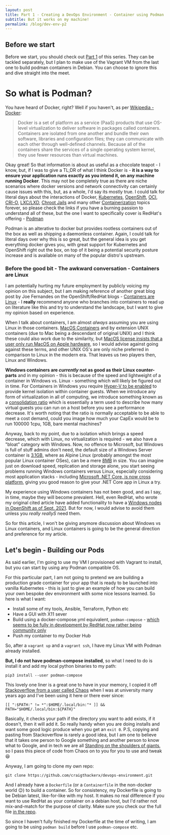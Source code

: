 ```yaml
---
layout: post
title: Part 1 - Creating a DevOps Environment - Container using Podman
subtitle: But it works on my machine!
permalink: /blog/dev-env-p2
---
```


## Before we start

Before we start, you should check out [Part 1](https://craigthacker.dev/blog/dev-env-p1) of this series.  They can be tackled separately, but I plan to make use of the Vagrant VM from the last one to build podman containers in Debian.  You can choose to ignore this and dive straight into the meet.


# So what is Podman?

You have heard of Docker, right?  Well if you haven't, as per [Wikipedia - Docker](https://en.wikipedia.org/wiki/Docker_(software)):

> Docker is a set of platform as a service (PaaS) products that use OS-level virtualization to deliver software in packages called containers. Containers are isolated from one another and bundle their own software, libraries and configuration files; they can communicate with each other through well-defined channels. Because all of the containers share the services of a single operating system kernel, they use fewer resources than virtual machines.

Okay great! So that information is about as useful as a chocolate teapot - I know, but, if I was to give a TL;DR of what I think Docker is - **it is a way to ensure your application runs exactly as you intend it, on any machine running Docker**.  This may not be completely true as there are niche scenarios where docker versions and network connectivity can certainly cause issues with this, but, as a whole, I'd say its mostly true.  I could talk for literal days about the interactions of Docker, [Kubernetes](https://en.wikipedia.org/wiki/Kubernetes), [OpenShift](https://en.wikipedia.org/wiki/OpenShift), [OCI](https://en.wikipedia.org/wiki/Open_Container_Initiative), [CRI-O](https://wiki.archlinux.org/title/CRI-O), [LXC/LXD](https://en.wikipedia.org/wiki/LXC), [Chroot Jails](https://en.wikipedia.org/wiki/Chroot) and many other [Containerization](https://en.wikipedia.org/wiki/Containerization_(computing)) topics forever, so please check the links if you have a burning passion to understand all of these, but the one I want to specifically cover is RedHat's offering - [Podman](https://wiki.archlinux.org/title/Podman)

Podman is an alterative to docker but provides rootless containers out of the box as well as shipping a daemonless container.  Again, I could talk for literal days over why this is so great, but the general idea is you get everything docker gives you, with great support for Kubernetes and OpenShift right out the box, on top of it being a potential security posture increase and is available on many of the popular distro's upstream.

### Before the good bit - The awkward conversation - Containers are Linux

I am potentially hurting my future employment by publicly voicing my opinion on this subject, but I am making reference of another great blog post by Joe Fernandes on the OpenShift/RedHat blogs - [Containers are Linux](https://www.redhat.com/en/blog/containers-are-linux) - I **really** recommend anyone who branches into containers to read up on literature like this and try to understand the landscape, but I want to give my opinion based on experience.

When I talk about containers, I am almost *always* assuming you are using Linux in those containers. [MacOS Containers](https://github.com/sickcodes/Docker-OSX) and by extension UNIX containers (due to Mac being a descendant of original UNIX) and I think these could also work due to the similarity, but [MacOS license insists that a user only run MacOS on Apple hardware](https://www.apple.com/legal/sla/docs/OSX1011.pdf), so I would advise against going against these terms, and other UNIX OS's are only niche preferred in comparison to Linux in the modern era.  That leaves us two players then, Linux and Windows.

**Windows containers are *currently* not as good as their Linux counter-parts** and in my opinion - this is because of the speed and lightweight of a container in Windows vs. Linux - something which will likely be figured out in time. For Containers in Windows you require [Hyper-V to be enabled](https://docs.microsoft.com/en-us/virtualization/windowscontainers/quick-start/set-up-environment?tabs=Windows-Server) to provide kernel isolation within container guests.  When we introduce any form of virtualization in all of computing, we introduce something known as a [consolidation ratio](https://en.wikipedia.org/wiki/Consolidation_ratio#:~:text=In%20Internet%20hosting%2C%20the%20consolidation,performance%20slows%20to%20a%20crawl.) which is essentially a term used to describe how many virtual guests you can run on a host before you see a performance decrease.  It's worth noting that the ratio is normally acceptable to be able to meet a cost demand, could you image how much your CapEx would be to run 100000 1cpu, 1GB, bare mental machines?  

Anyway, back to my point, due to a isolation which brings a speed decrease, which with Linux, no virtualization is required - we also have a "bloat" category with Windows.  Now, no offence to Microsoft, but Windows is full of stuff admins don't need, the default size of a Windows Server container is [3.1GB](https://docs.microsoft.com/en-us/virtualization/windowscontainers/manage-containers/container-base-images), where as Alpine Linux (probably amongst the most popular Linux container OSes), can be a mere [8MB](https://en.wikipedia.org/wiki/Alpine_Linux#:~:text=It%20allows%20very%20small%20Linux,might%20be%20around%20130%20MB.) in size.  You can imagine just on download speed, replication and storage alone, you start seeing problems running Windows containers versus Linux, especially considering most application stacks - including [Microsoft .NET Core, is now cross platform](https://docs.microsoft.com/en-us/archive/msdn-magazine/2016/april/net-core-net-goes-cross-platform-with-net-core), giving you good reason to give your .NET Core app in Linux a try.

My experience using Windows containers has not been good, and as I say, in time, maybe they will become prevalent. Hell, even RedHat, who wrote my original cited article have added functionality to have a [Windows nodes in OpenShift as of Sept. 2021](https://cloud.redhat.com/blog/announcing-bring-your-own-host-support-for-windows-nodes-to-red-hat-openshift).  But for now, I would advise to avoid them unless you *really reallyS* need them. 

So for this article, I won't be giving anymore discussion about Windows vs Linux containers, and Linux containers is going to be the general direction and preference for my article.

## Let's begin - Building our Pods

As said earlier, I'm going to use my VM I provisioned with Vagrant to install, but you can start by using any Podman compatible OS.

For this particular part, I am not going to pretend we are building a production grade container for your app that is ready to be launched into vanilla Kubernetes - this is just to give an example of how you can build your own bespoke dev environment with some nice lessons learned. So here is what I want:

- Install some of my tools, Ansible, Terraform, Python etc
- Have a GUI with X11 sever
- Build using a docker-compose.yml equivalent, `podman-compose` - [which seems to be fully in development by RedHat now rather being community only](https://github.com/containers/podman-compose)
- Push my container to my Docker Hub

So, after a `vagrant up` and a `vagrant ssh`, I have my Linux VM with Podman already installed.

**But, I do not have podman-compose installed**, so what I need to do is install it and add my local python binaries to my path:

```
pip3 install --user podman-compose
```

This lovely one liner is a great one to have in your memory, I copied it off [Stackoverflow from a user called Chaos](https://unix.stackexchange.com/questions/217622/add-path-to-path-if-not-already-in-path) when I was at university many years ago and I've been using it here or there ever since:

```
[[ ":$PATH:" != *":$HOME/.local/bin:"* ]] && PATH="$HOME/.local/bin:${PATH}"
```

Basically, it checks your path if the directory you want to add exists, if it doesn't, then it will add it.  So really handy when you are doing installs and want some good logic produce when you get an `exit 0`.  P.S, copying and pasting from Stackoverflow is rarely a good idea, but I am one to believe that it takes one person to Google something and another person to know what to Google, and in tech we are all [Standing on the shoulders of giants](https://en.wikipedia.org/wiki/Standing_on_the_shoulders_of_giants), so I pass this piece of code from Chaos on to you for you to use and tweak :laughing:

Anyway, I am going to clone my own repo:

```
git clone https://github.com/craigthackerx/devops-environment.git
```

And I already have a `Dockerfile` (or a `Containerfile` in the non-docker world :wink:) to build a container.  So for consistency, my Dockerfile is going to be Debian latest, like-for-like with my host.  It makes no real difference if you want to use RedHat as your container on a debian host, but I'd rather not mix-and-match for the purpose of clarity.   Make sure you check our the full file [in the repo](https://github.com/craigthackerx/devops-environment/tree/main/Containers/base-image/Debian11/Dockerfile).

So since I haven't fully finished my Dockerfile at the time of writing, I am going to be using `podman build` before I use `podman-compose` etc.

